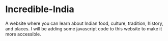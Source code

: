# Incredible-India
A website where you can learn about Indian food, culture, tradition, history, and places. I will be adding some javascript code to this website to make it more accessible.